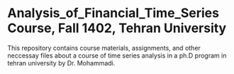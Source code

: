 # Analysis_of_Financial_Time_Series Course, Fall 1402, Tehran University

This repository contains course materials, assignments, and other neccessay files about a course of time series analysis in a ph.D program in tehran university by Dr. Mohammadi.
